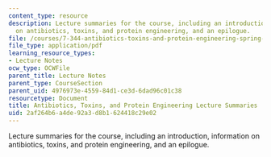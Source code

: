 ```yaml
---
content_type: resource
description: Lecture summaries for the course, including an introduction, information
  on antibiotics, toxins, and protein engineering, and an epilogue.
file: /courses/7-344-antibiotics-toxins-and-protein-engineering-spring-2007/2af264b6a4de92a3d8b1624418c29e02_7344_lecture_sum.pdf
file_type: application/pdf
learning_resource_types:
- Lecture Notes
ocw_type: OCWFile
parent_title: Lecture Notes
parent_type: CourseSection
parent_uid: 4976973e-4559-84d1-ce3d-6dad96c01c38
resourcetype: Document
title: Antibiotics, Toxins, and Protein Engineering Lecture Summaries
uid: 2af264b6-a4de-92a3-d8b1-624418c29e02
---
```

Lecture summaries for the course, including an introduction, information on antibiotics, toxins, and protein engineering, and an epilogue.

